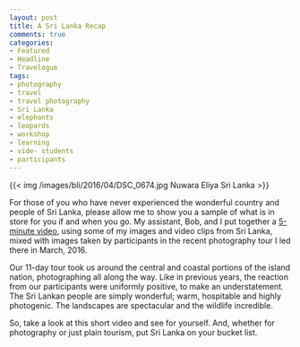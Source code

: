 ```yaml
---
layout: post
title: A Sri Lanka Recap
comments: true
categories:
- Featured
- Headline
- Travelogue
tags:
- photography
- travel
- travel photography
- Sri Lanka
- elephants
- leopards
- workshop
- learning
- vide- students
- participants
---
```


{{<  img /images/bli/2016/04/DSC_0674.jpg Nuwara Eliya Sri Lanka  >}}

For those of you who have never experienced the wonderful country and people of Sri Lanka, please allow me to show you a sample of what is in store for you if and when you go. My assistant, Bob, and I put together a [5-minute video](https://youtu.be/-lNOxQcLmV0), using some of my images and video clips from Sri Lanka, mixed with images taken by participants in the recent photography tour I led there in March, 2016. 

<!--more-->

Our 11-day tour took us around the central and coastal portions of the island nation, photographing all along the way. Like in previous years, the reaction from our participants were uniformly positive, to make an understatement. The Sri Lankan people are simply wonderful; warm, hospitable and highly photogenic. The landscapes are spectacular and the wildlife incredible. 

So, take a look at this short video and see for yourself. And, whether for photography or just plain tourism, put Sri Lanka on your bucket list. 

